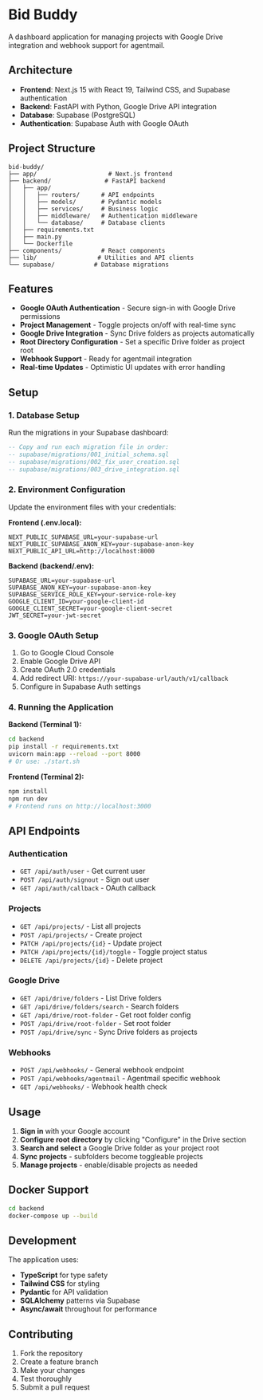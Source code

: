 # Bid Buddy

A dashboard application for managing projects with Google Drive integration and webhook support for agentmail.

## Architecture

- **Frontend**: Next.js 15 with React 19, Tailwind CSS, and Supabase authentication
- **Backend**: FastAPI with Python, Google Drive API integration
- **Database**: Supabase (PostgreSQL)
- **Authentication**: Supabase Auth with Google OAuth

## Project Structure

```
bid-buddy/
├── app/                    # Next.js frontend
├── backend/               # FastAPI backend
│   ├── app/
│   │   ├── routers/      # API endpoints
│   │   ├── models/       # Pydantic models
│   │   ├── services/     # Business logic
│   │   ├── middleware/   # Authentication middleware
│   │   └── database/     # Database clients
│   ├── requirements.txt
│   ├── main.py
│   └── Dockerfile
├── components/           # React components
├── lib/                 # Utilities and API clients
└── supabase/           # Database migrations
```

## Features

- **Google OAuth Authentication** - Secure sign-in with Google Drive permissions
- **Project Management** - Toggle projects on/off with real-time sync
- **Google Drive Integration** - Sync Drive folders as projects automatically
- **Root Directory Configuration** - Set a specific Drive folder as project root
- **Webhook Support** - Ready for agentmail integration
- **Real-time Updates** - Optimistic UI updates with error handling

## Setup

### 1. Database Setup

Run the migrations in your Supabase dashboard:

```sql
-- Copy and run each migration file in order:
-- supabase/migrations/001_initial_schema.sql
-- supabase/migrations/002_fix_user_creation.sql  
-- supabase/migrations/003_drive_integration.sql
```

### 2. Environment Configuration

Update the environment files with your credentials:

**Frontend (.env.local):**
```env
NEXT_PUBLIC_SUPABASE_URL=your-supabase-url
NEXT_PUBLIC_SUPABASE_ANON_KEY=your-supabase-anon-key
NEXT_PUBLIC_API_URL=http://localhost:8000
```

**Backend (backend/.env):**
```env
SUPABASE_URL=your-supabase-url
SUPABASE_ANON_KEY=your-supabase-anon-key
SUPABASE_SERVICE_ROLE_KEY=your-service-role-key
GOOGLE_CLIENT_ID=your-google-client-id
GOOGLE_CLIENT_SECRET=your-google-client-secret
JWT_SECRET=your-jwt-secret
```

### 3. Google OAuth Setup

1. Go to Google Cloud Console
2. Enable Google Drive API
3. Create OAuth 2.0 credentials
4. Add redirect URI: `https://your-supabase-url/auth/v1/callback`
5. Configure in Supabase Auth settings

### 4. Running the Application

**Backend (Terminal 1):**
```bash
cd backend
pip install -r requirements.txt
uvicorn main:app --reload --port 8000
# Or use: ./start.sh
```

**Frontend (Terminal 2):**
```bash
npm install
npm run dev
# Frontend runs on http://localhost:3000
```

## API Endpoints

### Authentication
- `GET /api/auth/user` - Get current user
- `POST /api/auth/signout` - Sign out user
- `GET /api/auth/callback` - OAuth callback

### Projects
- `GET /api/projects/` - List all projects
- `POST /api/projects/` - Create project
- `PATCH /api/projects/{id}` - Update project
- `PATCH /api/projects/{id}/toggle` - Toggle project status
- `DELETE /api/projects/{id}` - Delete project

### Google Drive
- `GET /api/drive/folders` - List Drive folders
- `GET /api/drive/folders/search` - Search folders
- `GET /api/drive/root-folder` - Get root folder config
- `POST /api/drive/root-folder` - Set root folder
- `POST /api/drive/sync` - Sync Drive folders as projects

### Webhooks
- `POST /api/webhooks/` - General webhook endpoint
- `POST /api/webhooks/agentmail` - Agentmail specific webhook
- `GET /api/webhooks/` - Webhook health check

## Usage

1. **Sign in** with your Google account
2. **Configure root directory** by clicking "Configure" in the Drive section
3. **Search and select** a Google Drive folder as your project root
4. **Sync projects** - subfolders become toggleable projects
5. **Manage projects** - enable/disable projects as needed

## Docker Support

```bash
cd backend
docker-compose up --build
```

## Development

The application uses:
- **TypeScript** for type safety
- **Tailwind CSS** for styling  
- **Pydantic** for API validation
- **SQLAlchemy** patterns via Supabase
- **Async/await** throughout for performance

## Contributing

1. Fork the repository
2. Create a feature branch
3. Make your changes
4. Test thoroughly
5. Submit a pull request
